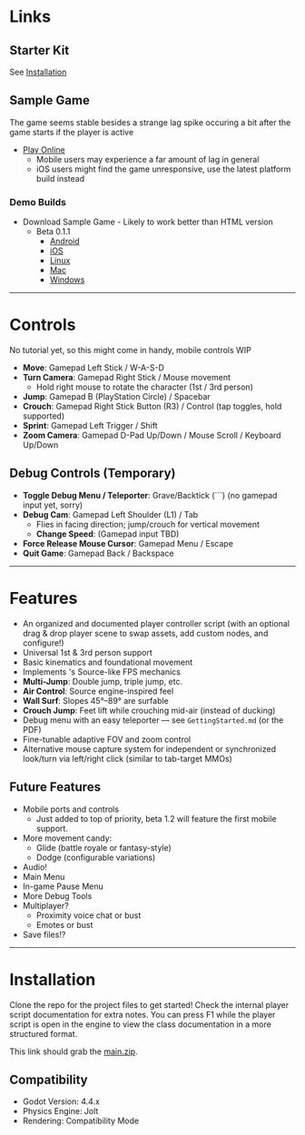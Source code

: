 # Links

## Starter Kit

See [Installation]()

## Sample Game

The game seems stable besides a strange lag spike occuring a bit after the game starts if the player is active

- [Play Online](https://mymstake.itch.io/actionplatformerstarter)
	- Mobile users may experience a far amount of lag in general
	- iOS users might find the game unresponsive, use the latest platform build instead

### Demo Builds

- Download Sample Game - Likely to work better than HTML version
	- Beta 0.1.1
		- [Android]()
		- [iOS]()
		- [Linux]()
		- [Mac]()
		- [Windows]()

---

# Controls

No tutorial yet, so this might come in handy, mobile controls WIP

- **Move**: Gamepad Left Stick / W-A-S-D
- **Turn Camera**: Gamepad Right Stick / Mouse movement  
    - Hold right mouse to rotate the character (1st / 3rd person)
- **Jump**: Gamepad B (PlayStation Circle) / Spacebar
- **Crouch**: Gamepad Right Stick Button (R3) / Control (tap toggles, hold supported)
- **Sprint**: Gamepad Left Trigger / Shift
- **Zoom Camera**: Gamepad D-Pad Up/Down / Mouse Scroll / Keyboard Up/Down

## Debug Controls (Temporary)

- **Toggle Debug Menu / Teleporter**: Grave/Backtick (`\``) (no gamepad input yet, sorry)
- **Debug Cam**: Gamepad Left Shoulder (L1) / Tab  
    - Flies in facing direction; jump/crouch for vertical movement
    - **Change Speed**: (Gamepad input TBD)
- **Force Release Mouse Cursor**: Gamepad Menu / Escape
- **Quit Game**: Gamepad Back / Backspace

---

# Features

- An organized and documented player controller script (with an optional drag & drop player scene to swap assets, add custom nodes, and configure!)
- Universal 1st & 3rd person support
- Basic kinematics and foundational movement
- Implements 's Source-like FPS mechanics
- **Multi-Jump**: Double jump, triple jump, etc.
- **Air Control**: Source engine-inspired feel
- **Wall Surf**: Slopes 45°–89° are surfable
- **Crouch Jump**: Feet lift while crouching mid-air (instead of ducking)
- Debug menu with an easy teleporter — see `GettingStarted.md` (or the PDF)
- Fine-tunable adaptive FOV and zoom control
- Alternative mouse capture system for independent or synchronized look/turn via left/right click (similar to tab-target MMOs)

## Future Features

- Mobile ports and controls
    - Just added to top of priority, beta 1.2 will feature the first mobile support.
- More movement candy:
    - Glide (battle royale or fantasy-style)
    - Dodge (configurable variations)
- Audio!
- Main Menu
- In-game Pause Menu
- More Debug Tools
- Multiplayer?
    - Proximity voice chat or bust
    - Emotes or bust
- Save files!?

---

# Installation

Clone the repo for the project files to get started!  Check the internal player script documentation for extra notes.  You can press F1 while the player script is open in the engine to view the class documentation in a more structured format.

This link should grab the [main.zip]().

<!-- Future Addon install instructions will go here -->

## Compatibility

- Godot Version: 4.4.x
- Physics Engine: Jolt
- Rendering: Compatibility Mode